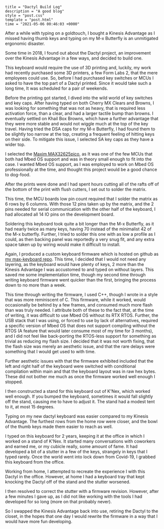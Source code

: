 ```templateinfo
title = "Dactyl Build Log"
description = "A good blog"
style = "post.css"
template = "post.html"
time = "2021-05-06 00:46:03 +0000"
```
After a while with typing on a goldtouch, I bought a Kinesis Advantage as
I missed having thumb keys and typing on my M-x Butterfly is an unmitigated
ergonomic disaster.

Some time in 2018, I found out about the Dactyl project, an improvement over
the Kinesis Advantage in a few ways, and decided to build one.

This keyboard would require the use of 3D printing and, luckily, my work had 
recently purchased some 3D printers, a few Form Labs 2, that the mere employees
could use.
So, before I had purchased key switches or MCUs I asked to have the top part of
a Dactyl printed.
Since it would take such a long time, It was scheduled for a pair of weekends.

Before the printing got started, I dived into the wild world of key switches and
key caps.
After having typed on both Cherry MX Clears and Browns, I was looking for 
something that was not as heavy, that is required less activation force, than
a clear, and had a larger tactile bump than browns.
I eventually settled on Khail Box Browns, which have a further advantage that
they were more stable and would not wiggle much at the top of the key travel.
Having tried the DSA caps for my M-x Butterfly, I had found them to be slightly
too narrow at the top, creating a frequent feeling of hitting keys on their
side.
To mitigate this issue, I selected SA key caps as they have a wider top.

I selected the
[Maxim MAX32625pico](https://os.mbed.com/platforms/MAX32625PICO/), as It was
one of the few MCUs that both had Mbed OS support and was in theory small 
enough to fit into the case.
I wanted Mbed OS support, as I was employed to work on Mbed OS professionally
at the time, and thought this project would be a good chance to dog-food.

After the prints were done and I had spent hours cutting all of the rafts off
of the bottom of the print with flush cutters, I set out to solder the matrix.

This time, the MCU boards low pin count required that I solder the matrix as
6 rows by 6 columns.
With those 12 pins taken up by the matrix, and the 2 pins needed for serial
communication with the other half of the keyboard, I had allocated all 14 IO 
pins on the development board.

Soldering this keyboard took quite a bit longer than the M-x Butterfly, as it
had nearly twice as many keys, having 70 instead of the minimalist 42 of the
M-x butterfly.
Further, I tried to solder this one with as low a profile as I could, as then
backing panel was reportedly a very snug fit, and any extra space taken up by
wiring would make it difficult to install.

Again, I produced a custom keyboard firmware which is hosted on github as 
[my max-keyboard repo](https://github.com/theotherjimmy/max-keyboard).
This time, I decided that I would not need any layering, as the keyboard would
have plenty of keys, 2 more than the Kinesis Advantage I was accustomed to and
typed on without layers.
This saved me some implementation time, though my second time through writing 
keyboard firmware went quicker than the first, bringing the process down
to no more than a week.

This time through writing the firmware, I used C++, though I wrote in a style
that was more reminiscent of C.
This firmware, while it worked, would occasionally be behind by a few frames,
and consumed much more flash than was truly needed.
I attribute both of these to the fact that, at the time of writing, it was
difficult to use Mbed OS without its RTX RTOS.
Further, the USB stack that I was using, or forced to use by lack of 
alternatives, required a specific version of Mbed OS that does not support 
compiling without the RTOS (A feature that would later consume most of my time
for 3 months), and I did not feel like back-porting the RTOS-less support for
something as trivial as reducing my flash size.
I decided that it was not worth fixing, that the flash size was merely an 
aesthetic issue, and that the rare delays were something that I would get
used to with time.

Further aesthetic issues with that the firmware exhibited included that 
the left and right half of the keyboard were switched with conditional 
compilation within main and that the keyboard layout was in raw hex bytes.
These did not bother me much as once the firmware worked well enough I stopped.

I then constructed a stand for this keyboard out of K'Nex, which worked well
enough.
If you bumped the keyboard, sometimes it would fall slightly off the stand,
causing me to have to adjust it.
The stand had a modest tent to it, at most 15 degrees.

Typing on my new dactyl keyboard was easier compared to my Kinesis Advantage.
The furthest rows from the home row were closer, and the bowl of the thumb keys
made them easier to reach as well.

I typed on this keyboard for 2 years, keeping it at the office in which I 
worked on a stand of K'Nex.
It started many conversations with coworkers and earned me, or my cubicle
really, some amount of fame.
It had developed a bit of a stutter in a few of the keys, strangely in keys
that I typed rarely.
Once the world went into lock down from Covid-19, I grabbed this keyboard from
the office.

Working from home, I attempted to recreate the experience I with this Dactyl
in the office.
However, at home I had a keyboard tray that kept knocking the Dactyl off of the
stand and the stutter worsened.

I then resolved to correct the stutter with a firmware revision.
However, after a few minutes I gave up, as I did not like working with the
tools I had developed for so long (more on that probably never).

So I swapped the Kinesis Advantage back into use, retiring the Dactyl to the 
closet, in the hopes that one day I would rewrite the firmware in a way that I
would have more fun developing.
